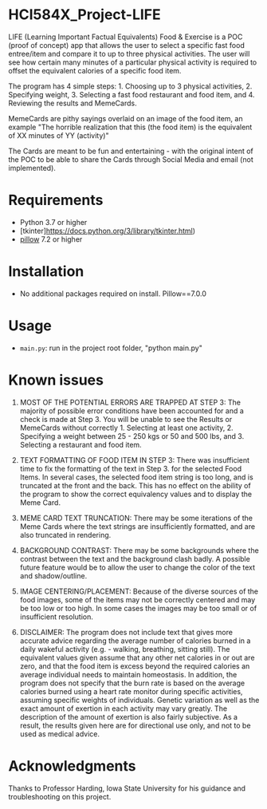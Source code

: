 # HCI584X_Project-LIFE
LIFE (Learning Important Factual Equivalents) Food & Exercise is a POC (proof of concept) app that allows the user to select a specific fast food entree/item and compare it to up to three physical activities. The user will see how certain many minutes of a particular physical activity is required to offset the equivalent calories of a specific food item. 

The program has 4 simple steps: 1. Choosing up to 3 physical activities, 2. Specifying weight, 3. Selecting a fast food restaurant and food item, and 4. Reviewing the results and MemeCards.

MemeCards are pithy sayings overlaid on an image of the food item, an example "The horrible realization that this (the food item) is the equivalent of XX minutes of YY (activity)"

The Cards are meant to be fun and entertaining - with the original intent of the POC to be able to share the Cards through Social Media and email (not implemented). 

# Requirements
- Python 3.7 or higher
- [tkinter]https://docs.python.org/3/library/tkinter.html)
- [pillow](https://pypi.org/project/Pillow/) 7.2 or higher 

# Installation 
- No additional packages required on install.
Pillow==7.0.0

# Usage
- `main.py`: run in the project root folder, "python main.py"

# Known issues
1. MOST OF THE POTENTIAL ERRORS ARE TRAPPED AT STEP 3: The majority of possible error conditions have been accounted for and a check is made at Step 3. You will be unable to see the Results or MemeCards without correctly 1. Selecting at least one activity, 2. Specifying a weight between 25 - 250 kgs or 50 and 500 lbs, and 3. Selecting a restaurant and food item. 

2. TEXT FORMATTING OF FOOD ITEM IN STEP 3: There was insufficient time to fix the formatting of the text in Step 3. for the selected Food Items. In several cases, the selected food item string is too long, and is truncated at the front and the back. This has no effect on the ability of the program to show the correct equivalency values and to display the Meme Card.

3. MEME CARD TEXT TRUNCATION: There may be some iterations of the Meme Cards where the text strings are insufficiently formatted, and are also truncated in rendering.

4. BACKGROUND CONTRAST: There may be some backgrounds where the contrast between the text and the background clash badly. A possible future feature would be to allow the user to change the color of the text and shadow/outline.

5. IMAGE CENTERING/PLACEMENT: Because of the diverse sources of the food images, some of the items may not be correctly centered and may be too low or too high. In some cases the images may be too small or of insufficient resolution.

6. DISCLAIMER: The program does not include text that gives more accurate advice regarding the average number of calories burned in a daily wakeful activity (e.g. - walking, breathing, sitting still). The equivalent values given assume that any other net calories in or out are zero, and that the food item is excess beyond the required calories an average individual needs to maintain homeostasis. In addition, the program does not specify that the burn rate is based on the average calories burned using a heart rate monitor during specific activities, assuming specific weights of individuals. Genetic variation as well as the exact amount of exertion in each activity may vary greatly. The description of the amount of exertion is also fairly subjective. As a result, the results given here are for directional use only, and not to be used as medical advice.

# Acknowledgments
Thanks to Professor Harding, Iowa State University for his guidance and troubleshooting on this project.
